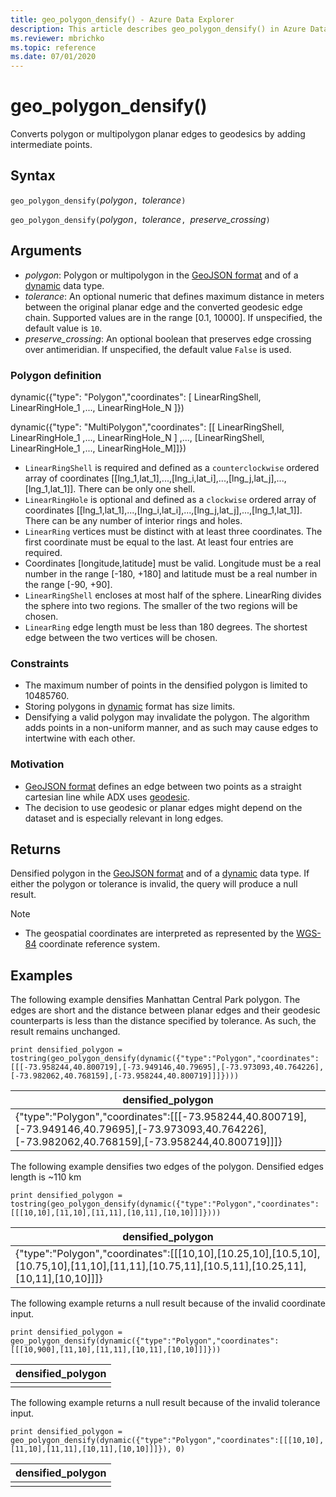 ```yaml
---
title: geo_polygon_densify() - Azure Data Explorer
description: This article describes geo_polygon_densify() in Azure Data Explorer.
ms.reviewer: mbrichko
ms.topic: reference
ms.date: 07/01/2020
---
```

# geo_polygon_densify()

Converts polygon or multipolygon planar edges to geodesics by adding intermediate points.

## Syntax

`geo_polygon_densify(`*polygon*`, `*tolerance*`)`

`geo_polygon_densify(`*polygon*`, `*tolerance*`, `*preserve_crossing*`)`

## Arguments

* *polygon*: Polygon or multipolygon in the [GeoJSON format](https://tools.ietf.org/html/rfc7946) and of a [dynamic](./scalar-data-types/dynamic.md) data type.
* *tolerance*: An optional numeric that defines maximum distance in meters between the original planar edge and the converted geodesic edge chain. Supported values are in the range [0.1, 10000]. If unspecified, the default value is  `10`.
* *preserve_crossing*: An optional boolean that preserves edge crossing over antimeridian. If unspecified, the default value `False` is used.

### Polygon definition

dynamic({"type": "Polygon","coordinates": [ LinearRingShell, LinearRingHole_1 ,..., LinearRingHole_N ]})

dynamic({"type": "MultiPolygon","coordinates": [[ LinearRingShell, LinearRingHole_1 ,..., LinearRingHole_N ] ,..., [LinearRingShell, LinearRingHole_1 ,..., LinearRingHole_M]]})

* `LinearRingShell` is required and defined as a `counterclockwise` ordered array of coordinates [[lng_1,lat_1],...,[lng_i,lat_i],...,[lng_j,lat_j],...,[lng_1,lat_1]]. There can be only one shell.
* `LinearRingHole` is optional and defined as a `clockwise` ordered array of coordinates [[lng_1,lat_1],...,[lng_i,lat_i],...,[lng_j,lat_j],...,[lng_1,lat_1]]. There can be any number of interior rings and holes.
* `LinearRing` vertices must be distinct with at least three coordinates. The first coordinate must be equal to the last. At least four entries are required.
* Coordinates [longitude,latitude] must be valid. Longitude must be a real number in the range [-180, +180] and latitude must be a real number in the range [-90, +90].
* `LinearRingShell` encloses at most half of the sphere. LinearRing divides the sphere into two regions. The smaller of the two regions will be chosen.
* `LinearRing` edge length must be less than 180 degrees. The shortest edge between the two vertices will be chosen.

### Constraints

* The maximum number of points in the densified polygon is limited to 10485760.
* Storing polygons in [dynamic](./scalar-data-types/dynamic.md) format has size limits.
* Densifying a valid polygon may invalidate the polygon. The algorithm adds points in a non-uniform manner, and as such may cause edges to intertwine with each other.

### Motivation

* [GeoJSON format](https://tools.ietf.org/html/rfc7946) defines an edge between two points as a straight cartesian line while ADX uses [geodesic](https://en.wikipedia.org/wiki/Geodesic).
* The decision to use geodesic or planar edges might depend on the dataset and is especially relevant in long edges.

## Returns

Densified polygon in the [GeoJSON format](https://tools.ietf.org/html/rfc7946) and of a [dynamic](./scalar-data-types/dynamic.md) data type. If either the polygon or tolerance is invalid, the query will produce a null result.

> [!NOTE]
> * The geospatial coordinates are interpreted as represented by the [WGS-84](https://earth-info.nga.mil/GandG/update/index.php?action=home) coordinate reference system.

## Examples

The following example densifies Manhattan Central Park polygon. The edges are short and the distance between planar edges and their geodesic counterparts is less than the distance specified by tolerance. As such, the result remains unchanged.

```kusto
print densified_polygon = tostring(geo_polygon_densify(dynamic({"type":"Polygon","coordinates":[[[-73.958244,40.800719],[-73.949146,40.79695],[-73.973093,40.764226],[-73.982062,40.768159],[-73.958244,40.800719]]]})))
```

|densified_polygon|
|---|
|{"type":"Polygon","coordinates":[[[-73.958244,40.800719],[-73.949146,40.79695],[-73.973093,40.764226],[-73.982062,40.768159],[-73.958244,40.800719]]]}|

The following example densifies two edges of the polygon. Densified edges length is ~110 km

```kusto
print densified_polygon = tostring(geo_polygon_densify(dynamic({"type":"Polygon","coordinates":[[[10,10],[11,10],[11,11],[10,11],[10,10]]]})))
```

|densified_polygon|
|---|
|{"type":"Polygon","coordinates":[[[10,10],[10.25,10],[10.5,10],[10.75,10],[11,10],[11,11],[10.75,11],[10.5,11],[10.25,11],[10,11],[10,10]]]}|

The following example returns a null result because of the invalid coordinate input.

```kusto
print densified_polygon = geo_polygon_densify(dynamic({"type":"Polygon","coordinates":[[[10,900],[11,10],[11,11],[10,11],[10,10]]]}))
```

|densified_polygon|
|---|
||

The following example returns a null result because of the invalid tolerance input.

```kusto
print densified_polygon = geo_polygon_densify(dynamic({"type":"Polygon","coordinates":[[[10,10],[11,10],[11,11],[10,11],[10,10]]]}), 0)
```

|densified_polygon|
|---|
||

